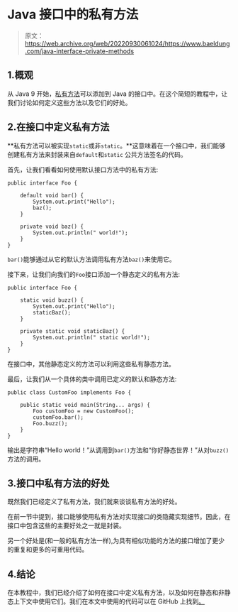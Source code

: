 # Java 接口中的私有方法

> 原文：<https://web.archive.org/web/20220930061024/https://www.baeldung.com/java-interface-private-methods>

## 1.概观

从 Java 9 开始，[私有方法](https://web.archive.org/web/20220525011840/https://openjdk.java.net/jeps/213)可以添加到 Java 的接口中。在这个简短的教程中，让我们讨论如何定义这些方法以及它们的好处。

## 2.在接口中定义私有方法

**私有方法可以被实现`static`或非`static`。**这意味着在一个接口中，我们能够创建私有方法来封装来自`default`和`static` 公共方法签名的代码。

首先，让我们看看如何使用默认接口方法中的私有方法:

```
public interface Foo {

    default void bar() {
        System.out.print("Hello");
        baz();
    }

    private void baz() {
        System.out.println(" world!");
    }
}
```

`bar()`能够通过从它的默认方法调用私有方法`baz()`来使用它。

接下来，让我们向我们的`Foo`接口添加一个静态定义的私有方法:

```
public interface Foo {

    static void buzz() {
        System.out.print("Hello");
        staticBaz();
    }

    private static void staticBaz() {
        System.out.println(" static world!");
    }
}
```

在接口中，其他静态定义的方法可以利用这些私有静态方法。

最后，让我们从一个具体的类中调用已定义的默认和静态方法:

```
public class CustomFoo implements Foo {

    public static void main(String... args) {
        Foo customFoo = new CustomFoo();
        customFoo.bar();
        Foo.buzz();
    }
}
```

输出是字符串“Hello world！”从调用到`bar()`方法和“你好静态世界！”从对`buzz()` 方法的调用。

## 3.接口中私有方法的好处

既然我们已经定义了私有方法，我们就来谈谈私有方法的好处。

在前一节中提到，接口能够使用私有方法对实现接口的类隐藏实现细节。因此，在接口中包含这些的主要好处之一就是封装。

另一个好处是(和一般的私有方法一样),为具有相似功能的方法的接口增加了更少的重复和更多的可重用代码。

## 4.结论

在本教程中，我们已经介绍了如何在接口中定义私有方法，以及如何在静态和非静态上下文中使用它们。我们在本文中使用的代码可以在 GitHub 上找到[。](https://web.archive.org/web/20220525011840/https://github.com/eugenp/tutorials/tree/master/core-java-modules/core-java-9)